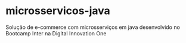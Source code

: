# microsservicos-java
Solução de e-commerce com microsserviços em java desenvolvido no Bootcamp Inter na Digital Innovation One

